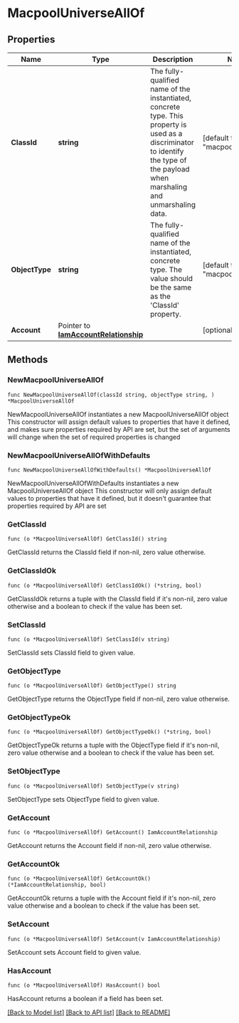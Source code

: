 # MacpoolUniverseAllOf

## Properties

Name | Type | Description | Notes
------------ | ------------- | ------------- | -------------
**ClassId** | **string** | The fully-qualified name of the instantiated, concrete type. This property is used as a discriminator to identify the type of the payload when marshaling and unmarshaling data. | [default to "macpool.Universe"]
**ObjectType** | **string** | The fully-qualified name of the instantiated, concrete type. The value should be the same as the &#39;ClassId&#39; property. | [default to "macpool.Universe"]
**Account** | Pointer to [**IamAccountRelationship**](IamAccountRelationship.md) |  | [optional] 

## Methods

### NewMacpoolUniverseAllOf

`func NewMacpoolUniverseAllOf(classId string, objectType string, ) *MacpoolUniverseAllOf`

NewMacpoolUniverseAllOf instantiates a new MacpoolUniverseAllOf object
This constructor will assign default values to properties that have it defined,
and makes sure properties required by API are set, but the set of arguments
will change when the set of required properties is changed

### NewMacpoolUniverseAllOfWithDefaults

`func NewMacpoolUniverseAllOfWithDefaults() *MacpoolUniverseAllOf`

NewMacpoolUniverseAllOfWithDefaults instantiates a new MacpoolUniverseAllOf object
This constructor will only assign default values to properties that have it defined,
but it doesn't guarantee that properties required by API are set

### GetClassId

`func (o *MacpoolUniverseAllOf) GetClassId() string`

GetClassId returns the ClassId field if non-nil, zero value otherwise.

### GetClassIdOk

`func (o *MacpoolUniverseAllOf) GetClassIdOk() (*string, bool)`

GetClassIdOk returns a tuple with the ClassId field if it's non-nil, zero value otherwise
and a boolean to check if the value has been set.

### SetClassId

`func (o *MacpoolUniverseAllOf) SetClassId(v string)`

SetClassId sets ClassId field to given value.


### GetObjectType

`func (o *MacpoolUniverseAllOf) GetObjectType() string`

GetObjectType returns the ObjectType field if non-nil, zero value otherwise.

### GetObjectTypeOk

`func (o *MacpoolUniverseAllOf) GetObjectTypeOk() (*string, bool)`

GetObjectTypeOk returns a tuple with the ObjectType field if it's non-nil, zero value otherwise
and a boolean to check if the value has been set.

### SetObjectType

`func (o *MacpoolUniverseAllOf) SetObjectType(v string)`

SetObjectType sets ObjectType field to given value.


### GetAccount

`func (o *MacpoolUniverseAllOf) GetAccount() IamAccountRelationship`

GetAccount returns the Account field if non-nil, zero value otherwise.

### GetAccountOk

`func (o *MacpoolUniverseAllOf) GetAccountOk() (*IamAccountRelationship, bool)`

GetAccountOk returns a tuple with the Account field if it's non-nil, zero value otherwise
and a boolean to check if the value has been set.

### SetAccount

`func (o *MacpoolUniverseAllOf) SetAccount(v IamAccountRelationship)`

SetAccount sets Account field to given value.

### HasAccount

`func (o *MacpoolUniverseAllOf) HasAccount() bool`

HasAccount returns a boolean if a field has been set.


[[Back to Model list]](../README.md#documentation-for-models) [[Back to API list]](../README.md#documentation-for-api-endpoints) [[Back to README]](../README.md)


